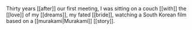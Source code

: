 Thirty years [[after]] our first meeting, I was sitting on a couch [[with]] the [[love]] of my [[dreams]], my fated [[bride]], watching a South Korean film based on a [[murakami|Murakami]] [[story]].